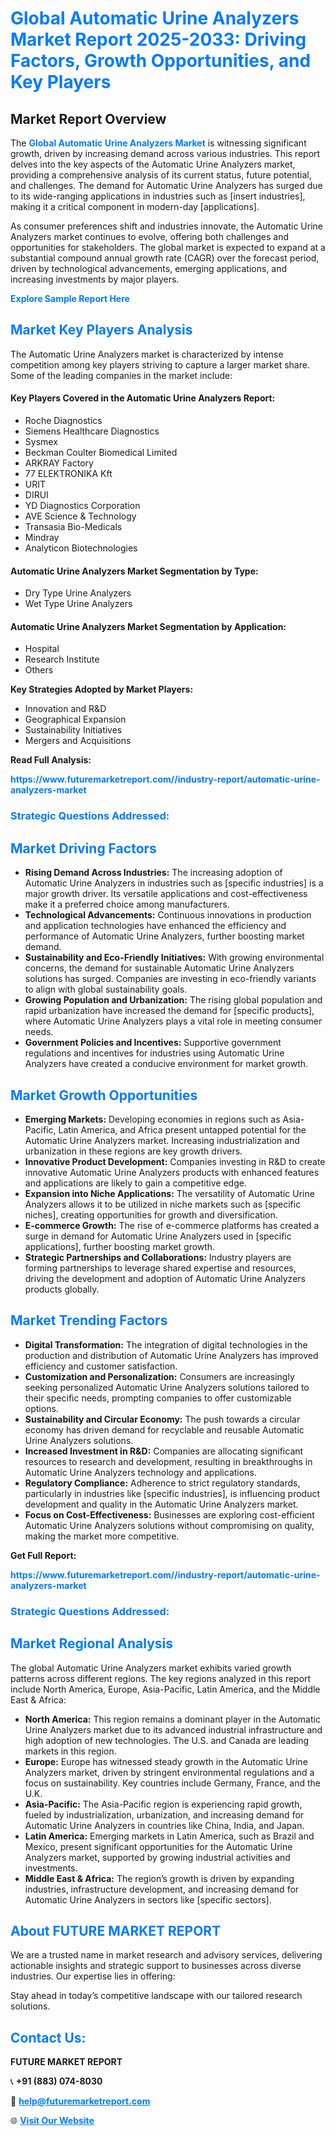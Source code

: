 <h1 style="color: #007BFF;">Global Automatic Urine Analyzers Market Report 2025-2033: Driving Factors, Growth Opportunities, and Key Players</h1>

<section id="overview">
<h2>Market Report Overview</h2>
<p>The <a href="https://www.futuremarketreport.com//industry-report/automatic-urine-analyzers-market" style="color: #007BFF; text-decoration: none;"><strong>Global Automatic Urine Analyzers Market</strong></a> is witnessing significant growth, driven by increasing demand across various industries. This report delves into the key aspects of the Automatic Urine Analyzers market, providing a comprehensive analysis of its current status, future potential, and challenges. The demand for Automatic Urine Analyzers has surged due to its wide-ranging applications in industries such as [insert industries], making it a critical component in modern-day [applications].</p>
<p>As consumer preferences shift and industries innovate, the Automatic Urine Analyzers market continues to evolve, offering both challenges and opportunities for stakeholders. The global market is expected to expand at a substantial compound annual growth rate (CAGR) over the forecast period, driven by technological advancements, emerging applications, and increasing investments by major players.</p>
</section>

<section id="overview">
<p><a href="https://www.futuremarketreport.com//request-sample/reportId=57753" style="color: #007BFF; text-decoration: none;"><strong>Explore Sample Report Here</strong></a></p>
</section>

<section id="key-players">
<h2 style="color: #007BFF;">Market Key Players Analysis</h2>
<p>The Automatic Urine Analyzers market is characterized by intense competition among key players striving to capture a larger market share. Some of the leading companies in the market include:</p>
<h4>Key Players Covered in the Automatic Urine Analyzers Report:</h4>
<ul><li>Roche Diagnostics</li><li>Siemens Healthcare Diagnostics</li><li>Sysmex</li><li>Beckman Coulter Biomedical Limited</li><li>ARKRAY Factory</li><li>77 ELEKTRONIKA Kft</li><li>URIT</li><li>DIRUI</li><li>YD Diagnostics Corporation</li><li>AVE Science &amp; Technology</li><li>Transasia Bio-Medicals</li><li>Mindray</li><li>Analyticon Biotechnologies</li></ul>
<h4>Automatic Urine Analyzers Market Segmentation by Type:</h4>
<ul><li>Dry Type Urine Analyzers</li><li>Wet Type Urine Analyzers</li></ul>

<h4>Automatic Urine Analyzers Market Segmentation by Application:</h4>
<ul><li>Hospital</li><li>Research Institute</li><li>Others</li></ul>
<p><strong>Key Strategies Adopted by Market Players:</strong></p>
<ul>
<li>Innovation and R&D</li>
<li>Geographical Expansion</li>
<li>Sustainability Initiatives</li>
<li>Mergers and Acquisitions</li>
</ul>
</section>

<section>
<p><strong>Read Full Analysis: </strong></p><a href="https://www.futuremarketreport.com//industry-report/automatic-urine-analyzers-market" style="color: #007BFF; text-decoration: none;"><strong>https://www.futuremarketreport.com//industry-report/automatic-urine-analyzers-market</strong></a>
<h3 style="color: #007BFF;">Strategic Questions Addressed:</h3>
</section>

<section id="driving-factors">
<h2 style="color: #007BFF;">Market Driving Factors</h2>
<ul>
<li><strong>Rising Demand Across Industries:</strong> The increasing adoption of Automatic Urine Analyzers in industries such as [specific industries] is a major growth driver. Its versatile applications and cost-effectiveness make it a preferred choice among manufacturers.</li>
<li><strong>Technological Advancements:</strong> Continuous innovations in production and application technologies have enhanced the efficiency and performance of Automatic Urine Analyzers, further boosting market demand.</li>
<li><strong>Sustainability and Eco-Friendly Initiatives:</strong> With growing environmental concerns, the demand for sustainable Automatic Urine Analyzers solutions has surged. Companies are investing in eco-friendly variants to align with global sustainability goals.</li>
<li><strong>Growing Population and Urbanization:</strong> The rising global population and rapid urbanization have increased the demand for [specific products], where Automatic Urine Analyzers plays a vital role in meeting consumer needs.</li>
<li><strong>Government Policies and Incentives:</strong> Supportive government regulations and incentives for industries using Automatic Urine Analyzers have created a conducive environment for market growth.</li>
</ul>
</section>

<section id="growth-opportunities">
<h2 style="color: #007BFF;">Market Growth Opportunities</h2>
<ul>
<li><strong>Emerging Markets:</strong> Developing economies in regions such as Asia-Pacific, Latin America, and Africa present untapped potential for the Automatic Urine Analyzers market. Increasing industrialization and urbanization in these regions are key growth drivers.</li>
<li><strong>Innovative Product Development:</strong> Companies investing in R&D to create innovative Automatic Urine Analyzers products with enhanced features and applications are likely to gain a competitive edge.</li>
<li><strong>Expansion into Niche Applications:</strong> The versatility of Automatic Urine Analyzers allows it to be utilized in niche markets such as [specific niches], creating opportunities for growth and diversification.</li>
<li><strong>E-commerce Growth:</strong> The rise of e-commerce platforms has created a surge in demand for Automatic Urine Analyzers used in [specific applications], further boosting market growth.</li>
<li><strong>Strategic Partnerships and Collaborations:</strong> Industry players are forming partnerships to leverage shared expertise and resources, driving the development and adoption of Automatic Urine Analyzers products globally.</li>
</ul>
</section>

<section id="trending-factors">
<h2 style="color: #007BFF;">Market Trending Factors</h2>
<ul>
<li><strong>Digital Transformation:</strong> The integration of digital technologies in the production and distribution of Automatic Urine Analyzers has improved efficiency and customer satisfaction.</li>
<li><strong>Customization and Personalization:</strong> Consumers are increasingly seeking personalized Automatic Urine Analyzers solutions tailored to their specific needs, prompting companies to offer customizable options.</li>
<li><strong>Sustainability and Circular Economy:</strong> The push towards a circular economy has driven demand for recyclable and reusable Automatic Urine Analyzers solutions.</li>
<li><strong>Increased Investment in R&D:</strong> Companies are allocating significant resources to research and development, resulting in breakthroughs in Automatic Urine Analyzers technology and applications.</li>
<li><strong>Regulatory Compliance:</strong> Adherence to strict regulatory standards, particularly in industries like [specific industries], is influencing product development and quality in the Automatic Urine Analyzers market.</li>
<li><strong>Focus on Cost-Effectiveness:</strong> Businesses are exploring cost-efficient Automatic Urine Analyzers solutions without compromising on quality, making the market more competitive.</li>
</ul>
</section>

<section>
<p><strong>Get Full Report: </strong></p><a href="https://www.futuremarketreport.com//industry-report/automatic-urine-analyzers-market" style="color: #007BFF; text-decoration: none;"><strong>https://www.futuremarketreport.com//industry-report/automatic-urine-analyzers-market</strong></a>
<h3 style="color: #007BFF;">Strategic Questions Addressed:</h3>
</section>


<section id="regional-analysis">
<h2 style="color: #007BFF;">Market Regional Analysis</h2>
<p>The global Automatic Urine Analyzers market exhibits varied growth patterns across different regions. The key regions analyzed in this report include North America, Europe, Asia-Pacific, Latin America, and the Middle East & Africa:</p>
<ul>
<li><strong>North America:</strong> This region remains a dominant player in the Automatic Urine Analyzers market due to its advanced industrial infrastructure and high adoption of new technologies. The U.S. and Canada are leading markets in this region.</li>
<li><strong>Europe:</strong> Europe has witnessed steady growth in the Automatic Urine Analyzers market, driven by stringent environmental regulations and a focus on sustainability. Key countries include Germany, France, and the U.K.</li>
<li><strong>Asia-Pacific:</strong> The Asia-Pacific region is experiencing rapid growth, fueled by industrialization, urbanization, and increasing demand for Automatic Urine Analyzers in countries like China, India, and Japan.</li>
<li><strong>Latin America:</strong> Emerging markets in Latin America, such as Brazil and Mexico, present significant opportunities for the Automatic Urine Analyzers market, supported by growing industrial activities and investments.</li>
<li><strong>Middle East & Africa:</strong> The region’s growth is driven by expanding industries, infrastructure development, and increasing demand for Automatic Urine Analyzers in sectors like [specific sectors].</li>
</ul>
</section>

<footer>
<h2 style="color: #007BFF;">About FUTURE MARKET REPORT</h2>
<p>We are a trusted name in market research and advisory services, delivering actionable insights and strategic support to businesses across diverse industries. Our expertise lies in offering:</p>

<p>Stay ahead in today’s competitive landscape with our tailored research solutions.</p>

<h2 style="color: #007BFF;">Contact Us:</h2>
<p><strong>FUTURE MARKET REPORT</strong></p>
<p>📞 <strong>+91 (883) 074-8030</strong></p>
<p>📧 <strong><a href="mailto:help@futuremarketreport.com" style="color: #007BFF;">help@futuremarketreport.com</a></strong></p>
<p>🌐 <strong><a href="https://www.futuremarketreport.com/" style="color: #007BFF;">Visit Our Website</a></strong></p>
</footer>